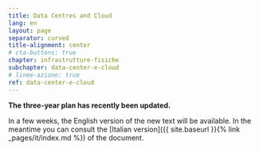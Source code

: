 ```yaml
---
title: Data Centres and Cloud
lang: en
layout: page
separator: curved
title-alignment: center
# cta-buttons: true
chapter: infrastrutture-fisiche
subchapter: data-center-e-cloud
# linee-azione: true
ref: data-center-e-cloud
---
```

**The three-year plan has recently been updated.**

In a few weeks, the English version of the new text will be available.
In the meantime you can consult the [Italian version]({{ site.baseurl }}{% link _pages/it/index.md %}) of the document.

<!-- The PA's cloud is part of the national physical infrastructure, together with the communication networks, the data centres, the disaster recovery and business continuity systems, and the necessary infrastructure for monitoring and security.

The PA's cloud is in a fragmented and irregular situation, as is also the case for data centres. A rationalisation of physical infrastructures is necessary, not only from a structural point of view, but also from an economic perspective. The creation and definition of a strategic evolutionary model of the PA's cloud will render it possible to virtualise the machinery park of all public administrations, with important benefits in terms of costs and maintenance management.

The plan to rationalise the PA&#39;s ICT resources requires that AgID:

- identify the PA's physical infrastructures that will become the *Poli Strategici Nazionali* (PSNs, Strategic National Hubs);
- define the direction the PA should follow in relation to the cloud, leveraging also the resources made available by the PSNs and the Public Connectivity Service;
- define a qualification process for the PSNs and other Cloud Service Providers (CSPs). -->
